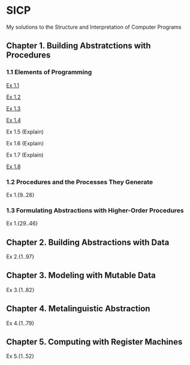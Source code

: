 SICP
====

My solutions to the Structure and Interpretation of Computer Programs

## Chapter 1. Building Abstratctions with Procedures

### 1.1 Elements of Programming

[Ex 1.1](Chapter1/1_1/Exercise1_1.md)

[Ex 1.2](Chapter1/1_1/Exercise1_2.scm)

[Ex 1.3](Chapter1/1_1/Exercise1_3.scm)

[Ex 1.4](Chapter1/1_1/Exercise1_4.md)

Ex 1.5 (Explain)

Ex 1.6 (Explain)

Ex 1.7 (Explain)

[Ex 1.8](Chapter1/1_1/Exercise1_8.scm)

### 1.2 Procedures and the Processes They Generate

Ex 1.{9..28}

### 1.3 Formulating Abstractions with Higher-Order Procedures

Ex 1.{29..46}

## Chapter 2. Building Abstractions with Data

Ex 2.{1..97}

## Chapter 3. Modeling with Mutable Data

Ex 3.{1..82}

## Chapter 4. Metalinguistic Abstraction

Ex 4.{1..79}

## Chapter 5. Computing with Register Machines

Ex 5.{1..52}